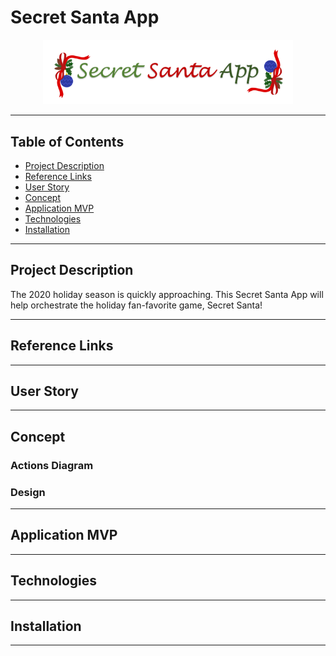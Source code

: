 # Secret Santa App

<p align="center">
 <img src="imgs/readme/appLogo.png" alt="secret santa app logo" width="400px">
</p>

---

## Table of Contents

- [Project Description](#project-description)
- [Reference Links](#reference-links)
- [User Story](#user-story)
- [Concept](#concept)
- [Application MVP](#application-mvp)
- [Technologies](#technologies)
- [Installation](#installation)

---

## Project Description

The 2020 holiday season is quickly approaching. This Secret Santa App will help orchestrate the holiday fan-favorite game, Secret Santa!

---

## Reference Links

---

## User Story

---

## Concept

### Actions Diagram

### Design

---

## Application MVP

---

## Technologies

---

## Installation

---
